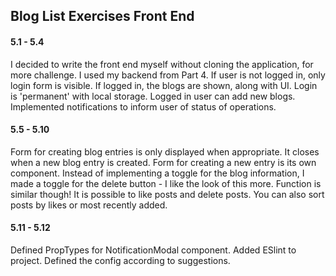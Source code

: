 ## Blog List Exercises Front End

#### 5.1 - 5.4

I decided to write the front end myself without cloning the application, for more challenge. I used my backend from Part 4. If user is not logged in, only login form is visible. If logged in, the blogs are shown, along with UI. Login is 'permanent' with local storage. Logged in user can add new blogs. Implemented notifications to inform user of status of operations.

#### 5.5 - 5.10

Form for creating blog entries is only displayed when appropriate. It closes when a new blog entry is created. Form for creating a new entry is its own component. Instead of implementing a toggle for the blog information, I made a toggle for the delete button - I like the look of this more. Function is similar though! It is possible to like posts and delete posts. You can also sort posts by likes or most recently added.

#### 5.11 - 5.12

Defined PropTypes for NotificationModal component. Added ESlint to project. Defined the config according to suggestions.
